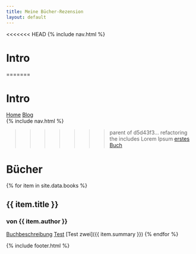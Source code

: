 ```yaml
---
title: Meine Bücher-Rezension
layout: default
---
```

<<<<<<< HEAD
{% include nav.html %}

# Intro

=======
# Intro
<nav>
    <a href="/">Home</a>
    <a href="/test/">Blog</a>
</nav>
{% include nav.html %}

>>>>>>> parent of d5d43f3... refactoring the includes
Lorem Ipsum
[erstes Buch](_includes/buch_eins.md)
# Bücher
{% for item in site.data.books %}
## {{ item.title }}
### von **{{ item.author }}**
<a href="{{ item.summary }}">Buchbeschreibung</a>
[Test](buch_eins.md)
[Test zwei]({{ item.summary }})
{% endfor %}


{% include footer.html %}